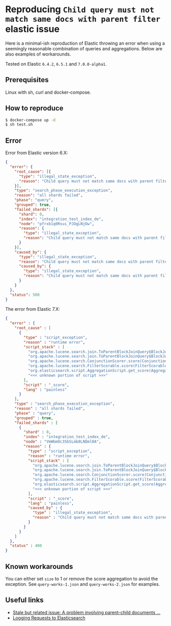 

# Reproducing `Child query must not match same docs with parent filter` elastic issue

Here is a minimal-ish reproduction of Elastic throwing an error when using a seemingly reasonable combination of queries and aggregations.
Below are also examples of workarounds.

Tested on Elastic `6.4.2`, `6.5.1` and `7.0.0-alpha1`.

## Prerequisites

Linux with sh, curl and docker-compose.

## How to reproduce

```sh
$ docker-compose up -d
$ sh test.sh
```

## Error

Error from Elastic version 6.X:

```json
{
  "error": {
    "root_cause": [{
      "type": "illegal_state_exception",
      "reason": "Child query must not match same docs with parent filter. Combine them as must clauses (+) to find a problem doc. docId=2147483647, class org.apache.lucene.search.TermScorer"
    }],
    "type": "search_phase_execution_exception",
    "reason": "all shards failed",
    "phase": "query",
    "grouped": true,
    "failed_shards": [{
      "shard": 0,
      "index": "integration_test_index_de",
      "node": "pfrxb1q0Rsui_PJOgLNjOw",
      "reason": {
        "type": "illegal_state_exception",
        "reason": "Child query must not match same docs with parent filter. Combine them as must clauses (+) to find a problem doc. docId=2147483647, class org.apache.lucene.search.TermScorer"
      }
    }],
    "caused_by": {
      "type": "illegal_state_exception",
      "reason": "Child query must not match same docs with parent filter. Combine them as must clauses (+) to find a problem doc. docId=2147483647, class org.apache.lucene.search.TermScorer",
      "caused_by": {
        "type": "illegal_state_exception",
        "reason": "Child query must not match same docs with parent filter. Combine them as must clauses (+) to find a problem doc. docId=2147483647, class org.apache.lucene.search.TermScorer"
      }
    }
  },
  "status": 500
}
```

The error from Elastic 7.X:


```json
{
  "error" : {
    "root_cause" : [
      {
        "type" : "script_exception",
        "reason" : "runtime error",
        "script_stack" : [
          "org.apache.lucene.search.join.ToParentBlockJoinQuery$BlockJoinScorer.setScoreAndFreq(ToParentBlockJoinQuery.java:349)",
          "org.apache.lucene.search.join.ToParentBlockJoinQuery$BlockJoinScorer.score(ToParentBlockJoinQuery.java:309)",
          "org.apache.lucene.search.ConjunctionScorer.score(ConjunctionScorer.java:59)",
          "org.apache.lucene.search.FilterScorable.score(FilterScorable.java:46)",
          "org.elasticsearch.script.AggregationScript.get_score(AggregationScript.java:124)",
          "<<< unknown portion of script >>>"
        ],
        "script" : "_score",
        "lang" : "painless"
      }
    ],
    "type" : "search_phase_execution_exception",
    "reason" : "all shards failed",
    "phase" : "query",
    "grouped" : true,
    "failed_shards" : [
      {
        "shard" : 0,
        "index" : "integration_test_index_de",
        "node" : "VmWbmOc3SbSLmb8LNQml0A",
        "reason" : {
          "type" : "script_exception",
          "reason" : "runtime error",
          "script_stack" : [
            "org.apache.lucene.search.join.ToParentBlockJoinQuery$BlockJoinScorer.setScoreAndFreq(ToParentBlockJoinQuery.java:349)",
            "org.apache.lucene.search.join.ToParentBlockJoinQuery$BlockJoinScorer.score(ToParentBlockJoinQuery.java:309)",
            "org.apache.lucene.search.ConjunctionScorer.score(ConjunctionScorer.java:59)",
            "org.apache.lucene.search.FilterScorable.score(FilterScorable.java:46)",
            "org.elasticsearch.script.AggregationScript.get_score(AggregationScript.java:124)",
            "<<< unknown portion of script >>>"
          ],
          "script" : "_score",
          "lang" : "painless",
          "caused_by" : {
            "type" : "illegal_state_exception",
            "reason" : "Child query must not match same docs with parent filter. Combine them as must clauses (+) to find a problem doc. docId=2147483647, class org.apache.lucene.search.TermScorer"
          }
        }
      }
    ]
  },
  "status" : 400
}
```

## Known workarounds

You can either set `size` to 1 or remove the score aggregation to avoid the exception. See `query-works-1.json` and `query-works-2.json` for examples.

## Useful links
- [Stale but related issue: A problem involving parent-child documents ... ](https://github.com/elastic/elasticsearch/issues/28478)
- [Logging Requests to Elasticsearch](http://blog.florian-hopf.de/2016/03/logging-requests-to-elasticsearch.html)

